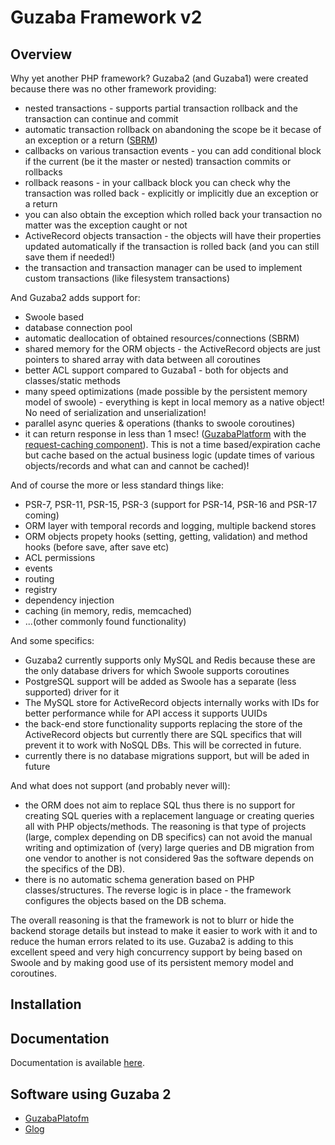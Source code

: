 # Guzaba Framework v2

## Overview

Why yet another PHP framework? Guzaba2 (and Guzaba1) were created because there was no other framework providing:
- nested transactions - supports partial transaction rollback and the transaction can continue and commit
- automatic transaction rollback on abandoning the scope be it becase of an exception or a return ([SBRM](https://en.wikipedia.org/wiki/Resource_acquisition_is_initialization))
- callbacks on various transaction events - you can add conditional block if the current (be it the master or nested) transaction commits or rollbacks
- rollback reasons - in your callback block you can check why the transaction was rolled back - explicitly or implicitly due an exception or a return
- you can also obtain the exception which rolled back your transaction no matter was the exception caught or not
- ActiveRecord objects transaction - the objects will have their properties updated automatically if the transaction is rolled back (and you can still save them if needed!)
- the transaction and transaction manager can be used to implement custom transactions (like filesystem transactions)

And Guzaba2 adds support for: 
- Swoole based
- database connection pool
- automatic deallocation of obtained resources/connections (SBRM)
- shared memory for the ORM objects - the ActiveRecord objects are just pointers to shared array with data between all coroutines
- better ACL support compared to Guzaba1 - both for objects and classes/static methods
- many speed optimizations (made possible by the persistent memory model of swoole) - everything is kept in local memory as a native object! No need of serialization and unserialization!
- parallel async queries & operations (thanks to swoole coroutines)
- it can return response in less than 1 msec! ([GuzabaPlatform](https://github.com/AzonMedia/guzaba-platform) with the [request-caching component](https://github.com/AzonMedia/component-request-caching)). This is not a time based/expiration cache but cache based on the actual business logic (update times of various objects/records and what can and cannot be cached)!

And of course the more or less standard things like:
- PSR-7, PSR-11, PSR-15, PSR-3 (support for PSR-14, PSR-16 and PSR-17 coming)
- ORM layer with temporal records and logging, multiple backend stores
- ORM objects propety hooks (setting, getting, validation) and method hooks (before save, after save etc)
- ACL permissions
- events
- routing
- registry
- dependency injection
- caching (in memory, redis, memcached)
- ...(other commonly found functionality)

And some specifics:
- Guzaba2 currently supports only MySQL and Redis because these are the only database drivers for which Swoole supports coroutines
- PostgreSQL support will be added as Swoole has a separate (less supported) driver for it
- The MySQL store for ActiveRecord objects internally works with IDs for better performance while for API access it supports UUIDs
- the back-end store functionality supports replacing the store of the ActiveRecord objects but currently there are SQL specifics that will prevent it to work with NoSQL DBs. This will be corrected in future.
- currently there is no database migrations support, but will be aded in future

And what does not support (and probably never will):
- the ORM does not aim to replace SQL thus there is no support for creating SQL queries with a replacement language or creating queries all with PHP objects/methods.
The reasoning is that type of projects (large, complex depending on DB specifics) can not avoid the manual writing and optimization of (very) large queries and DB migration from one vendor to another is not considered 9as the software depends on the specifics of the DB).
- there is no automatic schema generation based on PHP classes/structures. The reverse logic is in place - the framework configures the objects based on the DB schema.

The overall reasoning is that the framework is not to blurr or hide the backend storage details but instead to make it easier to work with it and to reduce the human errors related to its use.
Guzaba2 is adding to this excellent speed and very high concurrency support by being based on Swoole and by making good use of its persistent memory model and coroutines.


## Installation

## Documentation

Documentation is available [here](https://github.com/AzonMedia/guzaba2-docs).

## Software using Guzaba 2

- [GuzabaPlatofm](https://github.com/AzonMedia/guzaba-platform)
- [Glog](https://github.com/AzonMedia/glog)